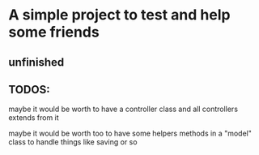 # A simple project to test and help some friends

## unfinished

## TODOS:

maybe it would be worth to have a controller class and all controllers extends from it

maybe it would be worth too to have some helpers methods in a "model" class to handle things like saving or so
